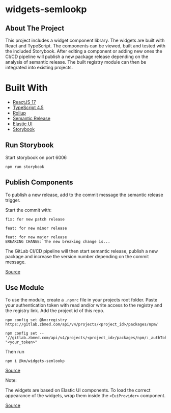 # widgets-semlookp

## About The Project

This project includes a widget component library. The widgets are built with React and TypeScript. 
The components can be viewed, built and tested with the included Storybook. After editing a component or adding new ones
the CI/CD pipeline will publish a new package release depending on the analysis of semantic release.
The built registry module can then be integrated into existing projects.


# Built With

* [ReactJS 17](https://reactjs.org/blog/2020/10/20/react-v17.html)
* [TypeScript 4.5](https://www.typescriptlang.org/docs/handbook/release-notes/typescript-4-5.html)
* [Rollup](https://rollupjs.org)
* [Semantic Release](https://github.com/semantic-release/semantic-release)
* [Elastic UI](https://elastic.github.io/eui/#/)
* [Storybook](https://storybook.js.org/)




## Run Storybook

Start storybook on port 6006

```
npm run storybook
```

## Publish Components

To publish a new release, add to the commit message the semantic release trigger.

Start the commit with:

```
fix: for new patch release
```

```
feat: for new minor release
```

```
feat: for new major release
BREAKING CHANGE: The new breaking change is...
```

The GitLab CI/CD pipeline will then start semantic release, 
publish a new package and increase the version number depending on the commit message.

[Source](https://docs.gitlab.com/ee/ci/examples/semantic-release.html)


## Use Module

To use the module, create a `.npmrc` file in your projects root folder. 
Paste your authentication token with read and/or write access to the registry and the registry link.
Add the project id of this repo.

```
npm config set @km:registry https://gitlab.zbmed.com/api/v4/projects/<project_id>/packages/npm/

npm config set -- '//gitlab.zbmed.com/api/v4/projects/<project_id>/packages/npm/:_authToken' "<your_token>"
```

Then run 
```
npm i @km/widgets-semlookp
```

[Source](https://gitlab.zbmed.de/help/user/packages/npm_registry/index)

Note:

The widgets are based on Elastic UI components. To load the correct appearance of the widgets, wrap them inside the
`<EuiProvider>` component.

[Source](https://elastic.github.io/eui/#/utilities/provider)